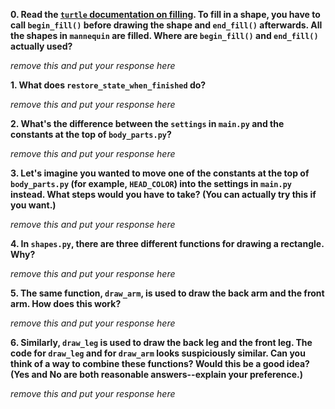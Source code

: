 **0. Read the [`turtle` documentation on filling](https://docs.python.org/3.7/library/turtle.html?highlight=turtle#filling). To fill in a shape, you have to call `begin_fill()` before drawing the shape and `end_fill()` afterwards. All the shapes in `mannequin` are filled. Where are `begin_fill()` and `end_fill()` actually used?**

*remove this and put your response here*


**1. What does `restore_state_when_finished` do?**

*remove this and put your response here*


**2. What's the difference between the `settings` in `main.py` and the constants at the top of `body_parts.py`?**

*remove this and put your response here*


**3. Let's imagine you wanted to move one of the constants at the top of `body_parts.py` (for example, `HEAD_COLOR`) into the settings in `main.py` instead. What steps would you have to take? (You can actually try this if you want.)**

*remove this and put your response here*


**4. In `shapes.py`, there are three different functions for drawing a rectangle. Why?**

*remove this and put your response here*


**5. The same function, `draw_arm`, is used to draw the back arm and the front arm. How does this work?**

*remove this and put your response here*


**6. Similarly, `draw_leg` is used to draw the back leg and the front leg. The code for `draw_leg` and for `draw_arm` looks suspiciously similar. Can you think of a way to combine these functions? Would this be a good idea? (Yes and No are both reasonable answers--explain your preference.)**

*remove this and put your response here*
